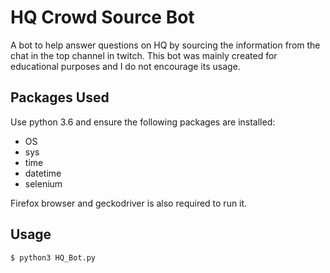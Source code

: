 # HQ Crowd Source Bot

A bot to help answer questions on HQ by sourcing the information from the chat in the top channel in twitch.
This bot was mainly created for educational purposes and I do not encourage its usage.

## Packages Used

Use python 3.6 and ensure the following packages are installed:

* OS
* sys
* time
* datetime
* selenium

Firefox browser and geckodriver is also required to run it.

## Usage

```bash
$ python3 HQ_Bot.py
```